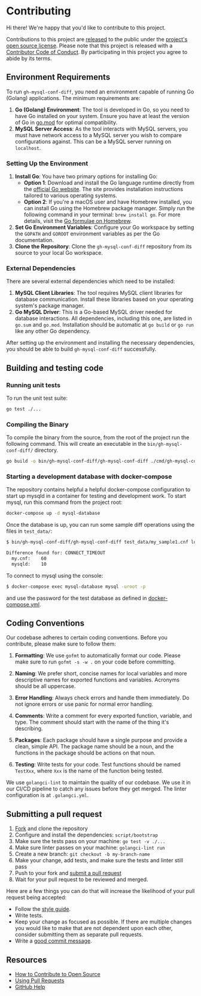 # Contributing

[fork]: https://github.com/github/gh-mysql-conf-diff/fork
[pr]: https://github.com/github/gh-mysql-conf-diff/compare
[style]: https://github.com/github/gh-mysql-conf-diff/blob/main/.golangci.yaml
[code-of-conduct]: CODE_OF_CONDUCT.md

Hi there! We're happy that you'd like to contribute to this project.

Contributions to this project are [released](https://help.github.com/articles/github-terms-of-service/#6-contributions-under-repository-license) to the public under the [project's open source license](LICENSE.txt). Please note that this project is released with a [Contributor Code of Conduct](CODE_OF_CONDUCT.md). By participating in this project you agree to abide by its terms.

## Environment Requirements
To run `gh-mysql-conf-diff`, you need an environment capable of running Go (Golang) applications. The minimum requirements are:

1. **Go (Golang) Environment**: The tool is developed in Go, so you need to have Go installed on your system. Ensure you have at least the version of Go in [go.mod](go.mod) for optimal compatibility.
2. **MySQL Server Access**: As the tool interacts with MySQL servers, you must have network access to a MySQL server you wish to compare configurations against. This can be a MySQL server running on `localhost`.

### Setting Up the Environment
1. **Install Go**: You have two primary options for installing Go:
   - **Option 1**: Download and install the Go language runtime directly from the [official Go website](https://go.dev/doc/install). The site provides installation instructions tailored to various operating systems.
   - **Option 2**: If you're a macOS user and have Homebrew installed, you can install Go using the Homebrew package manager. Simply run the following command in your terminal: `brew install go`. For more details, visit the [Go formulae on Homebrew](https://formulae.brew.sh/formula/go).
2. **Set Go Environment Variables**: Configure your Go workspace by setting the `GOPATH` and `GOROOT` environment variables as per the Go documentation.
3. **Clone the Repository**: Clone the `gh-mysql-conf-diff` repository from its source to your local Go workspace.

### External Dependencies
There are several external dependencies which need to be installed:

1. **MySQL Client Libraries**: The tool requires MySQL client libraries for database communication. Install these libraries based on your operating system's package manager.
2. **Go MySQL Driver**: This is a Go-based MySQL driver needed for database interactions. All dependencies, including this one, are listed in `go.sum` and `go.mod`. Installation should be automatic at `go build` or `go run` like any other Go dependency.

After setting up the environment and installing the necessary dependencies, you should be able to build `gh-mysql-conf-diff` successfully.

## Building and testing code

### Running unit tests

To run the unit test suite:

   ```sh
   go test ./...
   ```

### Compiling the Binary

To compile the binary from the source, from the root of the project run the following command. This will create an executable in the `bin/gh-mysql-conf-diff/` directory.

   ```sh
   go build -o bin/gh-mysql-conf-diff/gh-mysql-conf-diff ./cmd/gh-mysql-conf-diff/
   ```

### Starting a development database with docker-compose

The repository contains helpful a helpful docker-compose configuration to start up mysqld in a container for testing and development work. To start mysql, run this command from the project root:

   ```sh
   docker-compose up -d mysql-database
   ```

Once the database is up, you can run some sample diff operations using the files in `test_data/`:

   ```sh
   $ bin/gh-mysql-conf-diff/gh-mysql-conf-diff test_data/my_sample1.cnf localhost:3306

   Difference found for: CONNECT_TIMEOUT
     my.cnf:    60
     mysqld:    10
   ```

To connect to mysql using the console:

   ```sh
   $ docker-compose exec mysql-database mysql -uroot -p
   ```

and use the password for the test database as defined in [docker-compose.yml](docker-compose.yml).

## Coding Conventions

Our codebase adheres to certain coding conventions. Before you contribute, please make sure to follow them:

1. **Formatting**: We use `gofmt` to automatically format our code. Please make sure to run `gofmt -s -w .` on your code before committing.

2. **Naming**: We prefer short, concise names for local variables and more descriptive names for exported functions and variables. Acronyms should be all uppercase.

3. **Error Handling**: Always check errors and handle them immediately. Do not ignore errors or use panic for normal error handling.

4. **Comments**: Write a comment for every exported function, variable, and type. The comment should start with the name of the thing it's describing.

5. **Packages**: Each package should have a single purpose and provide a clean, simple API. The package name should be a noun, and the functions in the package should be actions on that noun.

6. **Testing**: Write tests for your code. Test functions should be named `TestXxx`, where `Xxx` is the name of the function being tested.

We use `golangci-lint` to maintain the quality of our codebase. We use it in our CI/CD pipeline to catch any issues before they get merged. The linter configuration is at `.golangci.yml`.

## Submitting a pull request

1. [Fork][fork] and clone the repository
1. Configure and install the dependencies: `script/bootstrap`
1. Make sure the tests pass on your machine: `go test -v ./...`
1. Make sure linter passes on your machine: `golangci-lint run`
1. Create a new branch: `git checkout -b my-branch-name`
1. Make your change, add tests, and make sure the tests and linter still pass
1. Push to your fork and [submit a pull request][pr]
1. Wait for your pull request to be reviewed and merged.

Here are a few things you can do that will increase the likelihood of your pull request being accepted:

- Follow the [style guide][style].
- Write tests.
- Keep your change as focused as possible. If there are multiple changes you would like to make that are not dependent upon each other, consider submitting them as separate pull requests.
- Write a [good commit message](http://tbaggery.com/2008/04/19/a-note-about-git-commit-messages.html).

## Resources

- [How to Contribute to Open Source](https://opensource.guide/how-to-contribute/)
- [Using Pull Requests](https://help.github.com/articles/about-pull-requests/)
- [GitHub Help](https://help.github.com)
